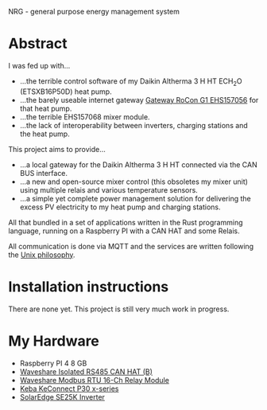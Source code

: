 NRG - general purpose energy management system

# Abstract

I was fed up with...

- ...the terrible control software of my Daikin Altherma 3 H HT
  ECH<sub>2</sub>O (ETSXB16P50D) heat pump.
- ...the barely useable internet gateway [Gateway RoCon G1
  EHS157056](https://www.daikin.de/de_de/produkte/product.html/EHS157056.html)
  for that heat pump.
- ...the terrible EHS157068 mixer module.
- ...the lack of interoperability between inverters, charging stations and the
  heat pump.

This project aims to provide...

- ...a local gateway for the Daikin Altherma 3 H HT connected via the CAN BUS
  interface.
- ...a new and open-source mixer control (this obsoletes my mixer unit) using
  multiple relais and various temperature sensors.
- ...a simple yet complete power management solution for delivering the excess
  PV electricity to my heat pump and charging stations.

All that bundled in a set of applications written in the Rust programming
language, running on a Raspberry PI with a CAN HAT and some Relais.

All communication is done via MQTT and the services are written following
the [Unix philosophy](https://en.wikipedia.org/wiki/Unix_philosophy).

# Installation instructions

There are none yet. This project is still very much work in progress.

# My Hardware

- Raspberry PI 4 8 GB
- [Waveshare Isolated RS485 CAN HAT (B)](https://www.amazon.de/dp/B0BKKZG6C4)
- [Waveshare Modbus RTU 16-Ch Relay
  Module](https://www.amazon.de/dp/B0C9M7YL93)
- [Keba KeConnect P30
  x-series](https://www.keba.com/de/emobility/products/x-series/x-serie)
- [SolarEdge
SE25K Inverter](https://www.solaredge.com/en/products/residential/pv-inverters/solaredge-home-wave-inverters)
